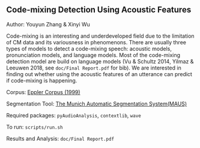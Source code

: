 ## Code-mixing Detection Using Acoustic Features
Author: Youyun Zhang & Xinyi Wu

Code-mixing is an interesting and underdeveloped field due to the limitation of CM data and its variousness in phenomenons. There are usually three types of models to detect a code-mixing speech: acoustic models, pronunciation models, and language models.
Most of the code-mixing detection model are build on language models (Vu & Schultz 2014, Yilmaz & Leeuwen 2018, see `doc/Final Report.pdf` for bib). We are interested in finding out whether using the acoustic features of an utterance can predict if code-mixing is happening.

Corpus: [Eppler Corpus (1999)](https://biling.talkbank.org/access/Eppler.html)

Segmentation Tool: [The Munich Automatic Segmentation System(MAUS)](
https://www.phonetik.uni-muenchen.de/forschung/Verbmobil/VM14.7eng.html
)

Required packages: `pyAudioAnalysis`, `contextlib`, `wave` 

To run: `scripts/run.sh`

Results and Analysis: `doc/Final Report.pdf`
